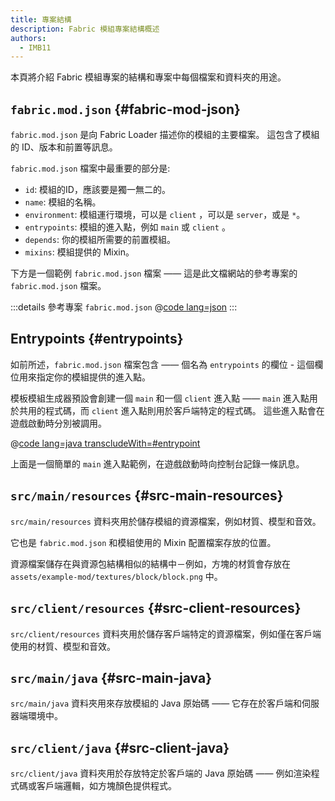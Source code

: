 ```yaml
---
title: 專案結構
description: Fabric 模組專案結構概述
authors:
  - IMB11
---
```


本頁將介紹 Fabric 模組專案的結構和專案中每個檔案和資料夾的用途。

## `fabric.mod.json` {#fabric-mod-json}

`fabric.mod.json` 是向 Fabric Loader 描述你的模組的主要檔案。 這包含了模組的 ID、版本和前置等訊息。

`fabric.mod.json` 檔案中最重要的部分是:

- `id`: 模組的ID，應該要是獨一無二的。
- `name`: 模組的名稱。
- `environment`: 模組運行環境，可以是 `client` ，可以是 `server`，或是 `*`。
- `entrypoints`: 模組的進入點，例如 `main` 或 `client` 。
- `depends`: 你的模組所需要的前置模組。
- `mixins`: 模組提供的 Mixin。

下方是一個範例 `fabric.mod.json` 檔案 —— 這是此文檔網站的參考專案的 `fabric.mod.json` 檔案。

:::details 參考專案 `fabric.mod.json`
@[code lang=json](@/reference/1.21.1/src/main/resources/fabric.mod.json)
:::

## Entrypoints {#entrypoints}

如前所述，`fabric.mod.json` 檔案包含 —— 個名為 `entrypoints` 的欄位 - 這個欄位用來指定你的模組提供的進入點。

模板模組生成器預設會創建一個 `main` 和一個 `client` 進入點 —— `main` 進入點用於共用的程式碼，而 `client` 進入點則用於客戶端特定的程式碼。 這些進入點會在遊戲啟動時分別被調用。

@[code lang=java transcludeWith=#entrypoint](@/reference/1.21.1/src/main/java/com/example/docs/ExampleMod.java)

上面是一個簡單的 `main` 進入點範例，在遊戲啟動時向控制台記錄一條訊息。

## `src/main/resources` {#src-main-resources}

`src/main/resources` 資料夾用於儲存模組的資源檔案，例如材質、模型和音效。

它也是 `fabric.mod.json` 和模組使用的 Mixin 配置檔案存放的位置。

資源檔案儲存在與資源包結構相似的結構中－例如，方塊的材質會存放在 `assets/example-mod/textures/block/block.png` 中。

## `src/client/resources` {#src-client-resources}

`src/client/resources` 資料夾用於儲存客戶端特定的資源檔案，例如僅在客戶端使用的材質、模型和音效。

## `src/main/java` {#src-main-java}

`src/main/java` 資料夾用來存放模組的 Java 原始碼 —— 它存在於客戶端和伺服器端環境中。

## `src/client/java` {#src-client-java}

`src/client/java` 資料夾用於存放特定於客戶端的 Java 原始碼 —— 例如渲染程式碼或客戶端邏輯，如方塊顏色提供程式。
